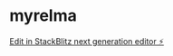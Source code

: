# myrelma

[Edit in StackBlitz next generation editor ⚡️](https://stackblitz.com/~/github.com/atrokhym/myrelma)